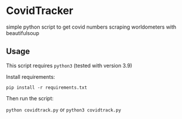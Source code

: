 # CovidTracker

simple python script to get covid numbers scraping worldometers with beautifulsoup

## Usage

This script requires `python3` (tested with version 3.9)

Install requirements:

`pip install -r requirements.txt`

Then run the script:

`python covidtrack.py` or `python3 covidtrack.py`
